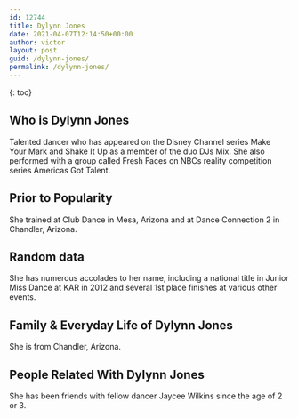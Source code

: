```yaml
---
id: 12744
title: Dylynn Jones
date: 2021-04-07T12:14:50+00:00
author: victor
layout: post
guid: /dylynn-jones/
permalink: /dylynn-jones/
---
```



{: toc}


## Who is Dylynn Jones



Talented dancer who has appeared on the Disney Channel series Make Your Mark and Shake It Up as a member of the duo DJs Mix. She also performed with a group called Fresh Faces on NBCs reality competition series Americas Got Talent.

                
                
                
## Prior to Popularity



She trained at Club Dance in Mesa, Arizona and at Dance Connection 2 in Chandler, Arizona. 

                
                
                
## Random data



She has numerous accolades to her name, including a national title in Junior Miss Dance at KAR in 2012 and several 1st place finishes at various other events.

                
                
                
## Family & Everyday Life of Dylynn Jones



She is from Chandler, Arizona.

                
                
                
## People Related With Dylynn Jones



She has been friends with fellow dancer Jaycee Wilkins since the age of 2 or 3.

                
              
            
          
          
          
